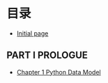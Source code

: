 # 目录

* [Initial page](README.md)
## PART I PROLOGUE
* [Chapter 1 Python Data Model](PARTI/Chapter1.md)

